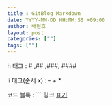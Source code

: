 ```yaml
---
title : GitBlog Markdown
date: YYYY-MM-DD HH:MM:SS +09:00
author: 배현호
layout: post
categories: [""]
tags: [""]
---
```


h 태그 : # ,## ,###, ####

li 태그(순서 x) : - + * 

코드 블록 :  ``` 
링크 [표기](URL)

